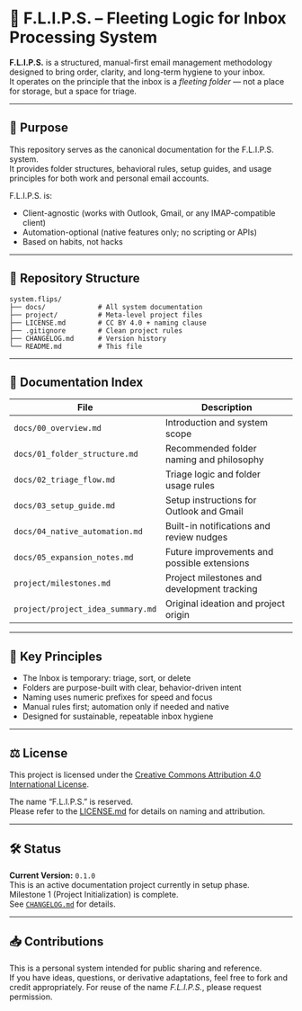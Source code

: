 # 📨 F.L.I.P.S. – Fleeting Logic for Inbox Processing System

**F.L.I.P.S.** is a structured, manual-first email management methodology designed to bring order, clarity, and long-term hygiene to your inbox.  
It operates on the principle that the inbox is a _fleeting folder_ — not a place for storage, but a space for triage.

---

## 🧭 Purpose

This repository serves as the canonical documentation for the F.L.I.P.S. system.  
It provides folder structures, behavioral rules, setup guides, and usage principles for both work and personal email accounts.

F.L.I.P.S. is:

- Client-agnostic (works with Outlook, Gmail, or any IMAP-compatible client)
- Automation-optional (native features only; no scripting or APIs)
- Based on habits, not hacks

---

## 📂 Repository Structure

```
system.flips/
├── docs/             # All system documentation
├── project/          # Meta-level project files
├── LICENSE.md        # CC BY 4.0 + naming clause
├── .gitignore        # Clean project rules
├── CHANGELOG.md      # Version history
└── README.md         # This file
```

---

## 📘 Documentation Index

| File                              | Description                                 |
| --------------------------------- | ------------------------------------------- |
| `docs/00_overview.md`             | Introduction and system scope               |
| `docs/01_folder_structure.md`     | Recommended folder naming and philosophy    |
| `docs/02_triage_flow.md`          | Triage logic and folder usage rules         |
| `docs/03_setup_guide.md`          | Setup instructions for Outlook and Gmail    |
| `docs/04_native_automation.md`    | Built-in notifications and review nudges    |
| `docs/05_expansion_notes.md`      | Future improvements and possible extensions |
| `project/milestones.md`           | Project milestones and development tracking |
| `project/project_idea_summary.md` | Original ideation and project origin        |

---

## 📌 Key Principles

- The Inbox is temporary: triage, sort, or delete
- Folders are purpose-built with clear, behavior-driven intent
- Naming uses numeric prefixes for speed and focus
- Manual rules first; automation only if needed and native
- Designed for sustainable, repeatable inbox hygiene

---

## ⚖️ License

This project is licensed under the [Creative Commons Attribution 4.0 International License](https://creativecommons.org/licenses/by/4.0/).

The name “F.L.I.P.S.” is reserved.  
Please refer to the [LICENSE.md](LICENSE.md) for details on naming and attribution.

---

## 🛠️ Status

**Current Version:** `0.1.0`  
This is an active documentation project currently in setup phase.  
Milestone 1 (Project Initialization) is complete.  
See [`CHANGELOG.md`](CHANGELOG.md) for details.

---

## 📥 Contributions

This is a personal system intended for public sharing and reference.  
If you have ideas, questions, or derivative adaptations, feel free to fork and credit appropriately. For reuse of the name _F.L.I.P.S._, please request permission.
